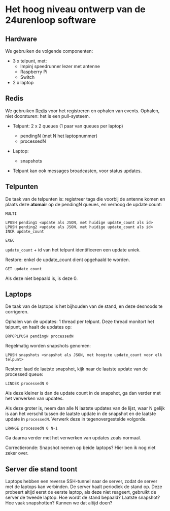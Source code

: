 Het hoog niveau ontwerp van de 24urenloop software
===

Hardware
---

We gebruiken de volgende componenten:

- 3 x telpunt, met:
    - Impinj speedrunner lezer met antenne
    - Raspberry Pi
    - Switch
- 2 x laptop

Redis
---

We gebruiken [Redis](http://redis.io) voor het registreren en ophalen van events. Ophalen, niet doorsturen: het is een pull-systeem.

- Telpunt: 2 x 2 queues (1 paar van queues per laptop)
    - pendingN (met N het laptopnummer)
    - processedN
- Laptop:
    - snapshots

- Telpunt kan ook messages broadcasten, voor status updates.

Telpunten
---

De taak van de telpunten is: registreer tags die voorbij de antenne komen en
plaats deze **atomair** op de pendingN queues, en verhoog de update count:

```redis
MULTI

LPUSH pending1 <update als JSON, met huidige update_count als id>
LPUSH pending2 <update als JSON, met huidige update_count als id>
INCR update_count

EXEC
```

`update_count` + id van het telpunt identificeren een update uniek.

Restore: enkel de update\_count dient opgehaald te worden.

```redis
GET update_count
```

Als deze niet bepaald is, is deze 0.

Laptops
---

De taak van de laptops is het bijhouden van de stand, en deze desnoods te corrigeren.

Ophalen van de updates: 1 thread per telpunt. Deze thread monitort het telpunt, en haalt de updates op:

```redis
BRPOPLPUSH pendingN processedN
```

Regelmatig worden snapshots genomen:

```redis
LPUSH snapshots <snapshot als JSON, met hoogste update_count voor elk telpunt>
```

Restore: laad de laatste snapshot, kijk naar de laatste update van de processed queue:

```redis
LINDEX processedN 0
```

Als deze kleiner is dan de update count in de snapshot, ga dan verder met het verwerken van updates.

Als deze groter is, neem dan alle N laatste updates van de lijst, waar N gelijk is aan het verschil tussen
de laatste update in de snapshot en de laatste update in `processedN`. Verwerk deze in tegenovergestelde volgorde.

```redis
LRANGE processedN 0 N-1
```

Ga daarna verder met het verwerken van updates zoals normaal.

Correctieronde: Snapshot nemen op beide laptops? Hier ben ik nog niet zeker over.

Server die stand toont
---

Laptops hebben een reverse SSH-tunnel naar de server, zodat de server met de laptops kan verbinden. De
server haalt periodiek de stand op. Deze probeert altijd eerst de eerste laptop, als deze niet reageert,
gebruikt de server de tweede laptop. Hoe wordt de stand bepaald? Laatste snapshot? Hoe vaak snapshotten?
Kunnen we dat altijd doen?
